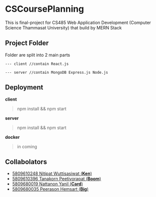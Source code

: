 CSCoursePlanning
=====
This is final-project for CS485 Web Application Development (Computer Science Thammasat University) that build by MERN Stack

Project Folder
-----
Folder are split into 2 main parts

```--- client //contain React.js```

```--- server //contain MongoDB Express.js Node.js```

Deployment
-----
**client**
> npm install && npm start

**server**
> npm install && npm start

**docker**
> in coming


Collabolators
----
* [5809610248 Nitipat Wuttisasiwat (**Ken**)](https://github.com/kennaruk)
* [5809610396 Tanakorn Peetivorapat (**Boom**)](https://github.com/Tanakornl3oom)
* [5809680019 Nattanon Yanil (**Card**)](https://github.com/eieizahahayo)
* [5809680035 Peerason Hemsart (**Big**)](https://github.com/bique14)